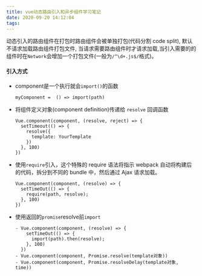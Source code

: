 ```yaml
---
title: vue动态路由引入和异步组件学习笔记
date: 2020-09-20 14:12:04
tags: 
---
```


<!-- ###  <center>vue-router动态路由 -->
动态引入的路由组件在打包时路由组件会被单独打包(代码分割 code split),
默认不请求加载路由组件打包文件, 当请求需要路由组件时才请求加载,当引入需要的的组件时在`Network`会增加一个打包文件(一般为`/^\d+.js$/`格式)。

#### 引入方式

* component是一个执行就会`import()`的函数
  
      myComponent =  () => import(path)

* 将组件定义对象(component definition)传递给 `resolve` 回调函数

      Vue.component(component, (resolve, reject) => {
        setTimeout(() => {
          resolve({
            template: YourTemplate
          })
        }, 100)
      })

* 使用`require`引入，这个特殊的 require 语法将指示 webpack 自动将构建后的代码，拆分到不同的 bundle 中，然后通过 Ajax 请求加载。

      Vue.component(component, (resolve) => {
        setTimeOut(() => {
          require(path, resolve);
        }, 100)
      })

* 使用返回的`promise`resolve前`import`

      - Vue.component(component, (resolve) => {
          setTimeOut(() => {
            import(path).then(resolve);
          }, 100)
        })
      - Vue.component(component, Promise.resolve(template对象))
      - Vue.component(component, Promise.resolveDelay(template对象, time))
